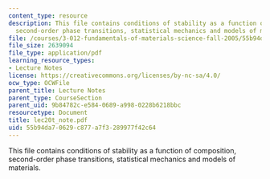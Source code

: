```yaml
---
content_type: resource
description: This file contains conditions of stability as a function of composition,
  second-order phase transitions, statistical mechanics and models of materials.
file: /courses/3-012-fundamentals-of-materials-science-fall-2005/55b94da70629c877a7f3289977f42c64_lec20t_note.pdf
file_size: 2639094
file_type: application/pdf
learning_resource_types:
- Lecture Notes
license: https://creativecommons.org/licenses/by-nc-sa/4.0/
ocw_type: OCWFile
parent_title: Lecture Notes
parent_type: CourseSection
parent_uid: 9b84782c-e584-0689-a998-0228b6218bbc
resourcetype: Document
title: lec20t_note.pdf
uid: 55b94da7-0629-c877-a7f3-289977f42c64
---
```

This file contains conditions of stability as a function of composition, second-order phase transitions, statistical mechanics and models of materials.